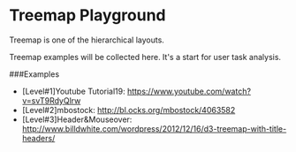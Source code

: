 # Treemap Playground

Treemap is one of the hierarchical layouts.

Treemap examples will be collected here.
It's a start for user task analysis.

###Examples
- [Level#1]Youtube Tutorial19: https://www.youtube.com/watch?v=svT9RdyQlrw
- [Level#2]mbostock: http://bl.ocks.org/mbostock/4063582
- [Level#3]Header&Mouseover: http://www.billdwhite.com/wordpress/2012/12/16/d3-treemap-with-title-headers/


